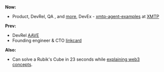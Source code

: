 **Now:**
- Product, DevRel, QA , and [more](https://github.com/xmtp/xmtp-qa-testing/), DevEx - [xmtp-agent-examples](https://github.com/ephemeraHQ/xmtp-agent-examples) at [XMTP](https://xmtp.org/)

**Prev:**
- DevRel [AAVE](https://aave.com/)
- Founding engineer & CTO [linkcard](https://linkcard.app/)

**Also:**
- Can solve a Rubik's Cube in 23 seconds while [explaining web3 concepts](https://twitter.com/fabriguespe/status/1677089304470859777).
